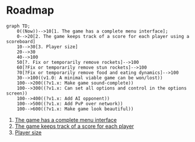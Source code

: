 # Roadmap

```mermaid
graph TD;
    0((Now))-->10[1. The game has a complete menu interface];
    0-->20[2. The game keeps track of a score for each player using a scoreboard]
    10-->30[3. Player size]
    20-->30
    40-->100
    50[?. Fix or temporarily remove rockets]-->100
    60[?Fix or temporarily remove stun rockets]-->100
    70[?Fix or temporarily remove food and eating dynamics]-->100
    30-->100((v1.0: A minimal viable game can be won/lost))
    100-->200((?v1.x: Make game sound-complete))
    100-->300((?v1.x: Can set all options and control in the options screen))
    100-->400((?v1.x: Add AI opponent))
    100-->500((?v1.x: Add PvP over network))
    100-->600((?v1.x: Make game look beautiful))
```

 1. [The game has a complete menu interface](https://github.com/tresinformal/game/milestone/1)
 2. [The game keeps track of a score for each player](https://github.com/tresinformal/game/milestone/2)
 3. [Player size](https://github.com/tresinformal/game/milestone/3)

